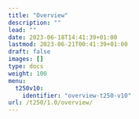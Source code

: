 ```yaml
---
title: "Overview"
description: ""
lead: ""
date: 2023-06-18T14:41:39+01:00
lastmod: 2023-06-21T00:41:39+01:00
draft: false
images: []
type: docs
weight: 100
menu:
  t250v10:
    identifier: "overview-t250-v10"
url: /t250/1.0/overview/
---
```

